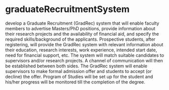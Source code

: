 # graduateRecruitmentSystem
develop a Graduate Recruitment (GradRec) system that will enable faculty members to advertise Masters/PhD positions, provide information about their research projects and the availability of financial aid, and specify the required skills/background of the applicants. Prospective students, after registering, will provide the GradRec system with relevant information about their education, research interests, work experience, intended start date, need for financial support, etc. The system will match suitable candidates to supervisors and/or research projects. A channel of communication will then be established between both sides. The GradRec system will enable supervisors to make formal admission offer and students to accept (or decline) the offer. Program of Studies will be set up for the student and his/her progress will be monitored till the completion of the degree.
